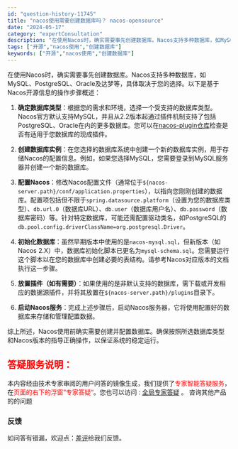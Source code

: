 ```yaml
---
id: "question-history-11745"
title: "nacos使用需要创建数据库吗？ nacos-opensource"
date: "2024-05-17"
category: "expertConsultation"
description: "在使用Nacos时，确实需要事先创建数据库。Nacos支持多种数据库，如MySQL、PostgreSQL、Oracle及达梦等，具体取决于您的选择。以下是基于Nacos开源信息的操作步骤概述：1. **确定数据库类型**：根据您的需求和环境，选择一个受支持的数据库类型。Nacos官方默认支持MySQ"
tags: ["开源","nacos使用","创建数据库"]
keywords: ["开源","nacos使用","创建数据库"]
---
```


在使用Nacos时，确实需要事先创建数据库。Nacos支持多种数据库，如MySQL、PostgreSQL、Oracle及达梦等，具体取决于您的选择。以下是基于Nacos开源信息的操作步骤概述：

1. **确定数据库类型**：根据您的需求和环境，选择一个受支持的数据库类型。Nacos官方默认支持MySQL，并且从2.2版本起通过插件机制支持了包括PostgreSQL、Oracle在内的更多数据库。您可以在[nacos-plugin仓库](https://github.com/nacos-group/nacos-plugin)检查是否有适用于您数据库的现成插件。

2. **创建数据库实例**：在您选择的数据库系统中创建一个新的数据库实例，用于存储Nacos的配置信息。例如，如果您选择MySQL，您需要登录到MySQL服务器并创建一个新的数据库。

3. **配置Nacos**：修改Nacos配置文件（通常位于`${nacos-server.path}/conf/application.properties`），以指向您刚刚创建的数据库。配置项包括但不限于`spring.datasource.platform`（设置为您的数据库类型）、`db.url.0`（数据库URL）、`db.user`（数据库用户名）、`db.password`（数据库密码）等。针对特定数据库，可能还需配置驱动类名，如PostgreSQL的`db.pool.config.driverClassName=org.postgresql.Driver`。

4. **初始化数据库**：虽然早期版本中使用的是`nacos-mysql.sql`，但新版本（如Nacos 2.X）中，数据库初始化脚本已更名为`mysql-schema.sql`。您需要运行这个脚本以在您的数据库中创建必要的表结构。请参考Nacos对应版本的文档执行这一步骤。

5. **放置插件（如有需要）**：如果使用的是非默认支持的数据库，需下载或开发相应的数据源插件，并将其放置在`${nacos-server.path}/plugins`目录下。

6. **启动Nacos服务**：完成上述步骤后，启动Nacos服务器，它将使用配置好的数据库来存储和管理配置数据。

综上所述，Nacos使用前确实需要创建并配置数据库。确保按照所选数据库类型和Nacos版本的指导正确操作，以保证系统的稳定运行。
## <font color="#FF0000">答疑服务说明：</font> 

本内容经由技术专家审阅的用户问答的镜像生成，我们提供了<font color="#FF0000">专家智能答疑服务</font>，在<font color="#FF0000">页面的右下的浮窗”专家答疑“</font>。您也可以访问 : [全局专家答疑](https://opensource.alibaba.com/chatBot) 。 咨询其他产品的的问题

### 反馈
如问答有错漏，欢迎点：[差评](https://ai.nacos.io/user/feedbackByEnhancerGradePOJOID?enhancerGradePOJOId=13780)给我们反馈。
